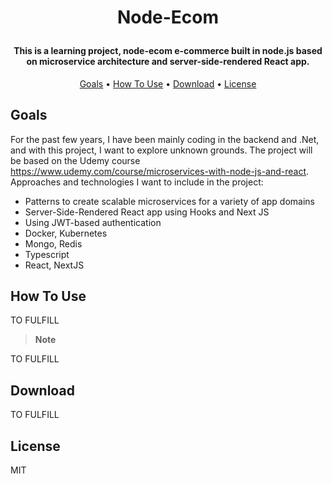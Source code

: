 <h1 align="center">

  Node-Ecom
  <br>
</h1>

<h4 align="center">This is a learning project, node-ecom e-commerce built in node.js based on microservice architecture and server-side-rendered React app.</h4>

<p align="center">
  <a href="#goals">Goals</a> •
  <a href="#how-to-use">How To Use</a> •
  <a href="#download">Download</a> •
  <a href="#license">License</a>
</p>


## Goals
For the past few years, I have been mainly coding in the backend and .Net, and with this project, I want to explore unknown grounds. The project will be based on the Udemy course https://www.udemy.com/course/microservices-with-node-js-and-react.  Approaches and technologies I want to include in the project:
* Patterns to create scalable microservices for a variety of app domains
* Server-Side-Rendered React app using Hooks and Next JS
* Using JWT-based authentication
* Docker, Kubernetes
* Mongo, Redis
* Typescript
* React, NextJS


## How To Use
TO FULFILL


> **Note**

TO FULFILL


## Download
TO FULFILL


## License

MIT


